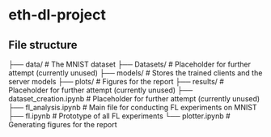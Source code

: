 # eth-dl-project

## File structure

├── data/                   # The MNIST dataset 
├── Datasets/               # Placeholder for further attempt (currently unused) 
├── models/                 # Stores the trained clients and the server models
├── plots/                  # Figures for the report 
├── results/                # Placeholder for further attempt (currently unused) 
├── dataset_creation.ipynb  # Placeholder for further attempt (currently unused) 
├── fl_analysis.ipynb       # Main file for conducting FL experiments on MNIST 
├── fl.ipynb                # Prototype of all FL experiments 
└── plotter.ipynb           # Generating figures for the report